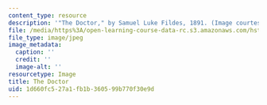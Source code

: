 ```yaml
---
content_type: resource
description: '"The Doctor," by Samuel Luke Fildes, 1891. (Image courtesy of Wikipedia.)'
file: /media/https%3A/open-learning-course-data-rc.s3.amazonaws.com/hst-935-narrative-ethics-literary-texts-and-moral-issues-in-medicine-january-iap-2007/1d660fc527a1fb1b360599b770f30e9d_chp_the_doctor.jpg
file_type: image/jpeg
image_metadata:
  caption: ''
  credit: ''
  image-alt: ''
resourcetype: Image
title: The Doctor
uid: 1d660fc5-27a1-fb1b-3605-99b770f30e9d
---
```

